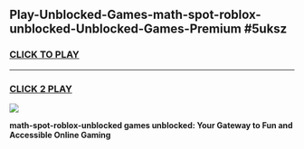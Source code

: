 
## Play-Unblocked-Games-math-spot-roblox-unblocked-Unblocked-Games-Premium #5uksz
<h3>
<a href="https://premium.freeplayer.one?title=math-spot-roblox-unblocked&ref=12M">CLICK TO PLAY</a></h3>
<hr>

<h3>
<a href="https://premium.freeplayer.one?title=math-spot-roblox-unblocked&ref=12M">CLICK 2 PLAY</a>
  
</h3>

<a href="https://premium.freeplayer.one?title=math-spot-roblox-unblocked&ref=12M"><img src="https://clearcache.store/games.png"></a>


**math-spot-roblox-unblocked games unblocked: Your Gateway to Fun and Accessible Online Gaming**
